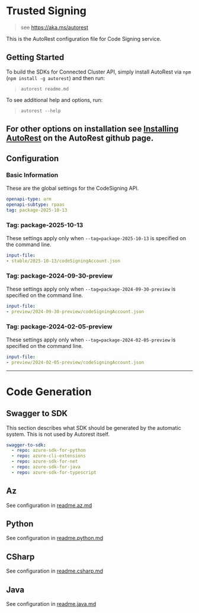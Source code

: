 # Trusted Signing

> see https://aka.ms/autorest

This is the AutoRest configuration file for Code Signing service.

## Getting Started

To build the SDKs for Connected Cluster API, simply install AutoRest via `npm` (`npm install -g autorest`) and then run:

> `autorest readme.md`

To see additional help and options, run:

> `autorest --help`

For other options on installation see [Installing AutoRest](https://aka.ms/autorest/install) on the AutoRest github page.
---

## Configuration

### Basic Information

These are the global settings for the CodeSigning API.

```yaml
openapi-type: arm
openapi-subtype: rpaas
tag: package-2025-10-13
```

### Tag: package-2025-10-13

These settings apply only when `--tag=package-2025-10-13` is specified on the command line.

```yaml $(tag) == 'package-2025-10-13'
input-file:
- stable/2025-10-13/codeSigningAccount.json
```

### Tag: package-2024-09-30-preview

These settings apply only when `--tag=package-2024-09-30-preview` is specified on the command line.

```yaml $(tag) == 'package-2024-09-30-preview'
input-file:
- preview/2024-09-30-preview/codeSigningAccount.json
```

### Tag: package-2024-02-05-preview

These settings apply only when `--tag=package-2024-02-05-preview` is specified on the command line.

```yaml $(tag) == 'package-2024-02-05-preview'
input-file:
- preview/2024-02-05-preview/codeSigningAccount.json
```

---

# Code Generation

## Swagger to SDK

This section describes what SDK should be generated by the automatic system.
This is not used by Autorest itself.

```yaml $(swagger-to-sdk)
swagger-to-sdk:
  - repo: azure-sdk-for-python
  - repo: azure-cli-extensions
  - repo: azure-sdk-for-net
  - repo: azure-sdk-for-java
  - repo: azure-sdk-for-typescript
```

## Az

See configuration in [readme.az.md](./readme.az.md)

## Python

See configuration in [readme.python.md](./readme.python.md)

## CSharp

See configuration in [readme.csharp.md](./readme.csharp.md)

## Java

See configuration in [readme.java.md](./readme.java.md)

## 


